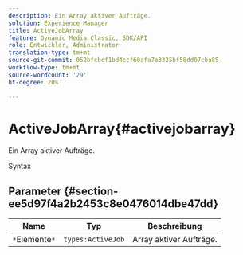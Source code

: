 ```yaml
---
description: Ein Array aktiver Aufträge.
solution: Experience Manager
title: ActiveJobArray
feature: Dynamic Media Classic, SDK/API
role: Entwickler, Administrator
translation-type: tm+mt
source-git-commit: 052bfcbcf1bd4ccf60afa7e3325bf58dd07cba85
workflow-type: tm+mt
source-wordcount: '29'
ht-degree: 20%

---
```



# ActiveJobArray{#activejobarray}

Ein Array aktiver Aufträge.

Syntax

## Parameter {#section-ee5d97f4a2b2453c8e0476014dbe47dd}

| Name | Typ | Beschreibung |
|---|---|---|
| `*`Elemente`*` | `types:ActiveJob` | Array aktiver Aufträge. |

